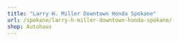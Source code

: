 ```yaml
---
title: "Larry H. Miller Downtown Honda Spokane"
url: /spokane/larry-h-miller-downtown-honda-spokane/
shop: Autohaus
---
```

